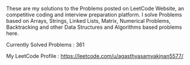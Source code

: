 These are my solutions to the Problems posted on LeetCode Website, an competitive coding and interview preparation platform. 
I solve Problems based on Arrays, Strings, Linked Lists, Matrix, Numerical Problems, Backtracking and other Data Structures and Algorithms based problems here.

Currently Solved Problems : 361

My LeetCode Profile : https://leetcode.com/u/agasthyasamyakjnan5577/
